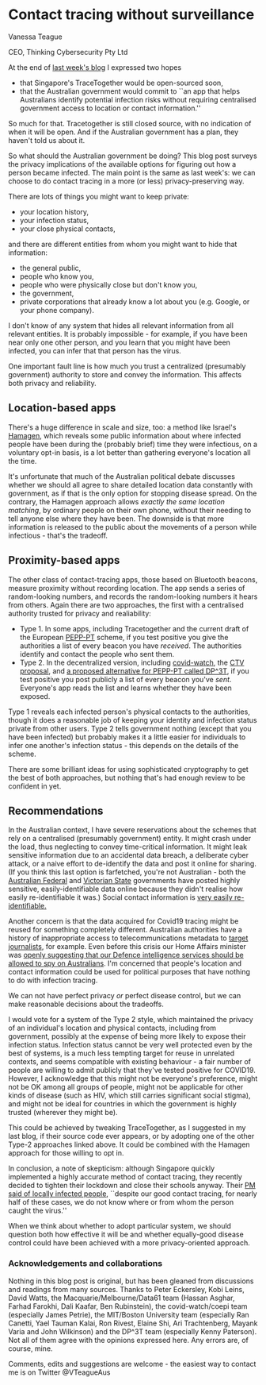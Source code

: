 # Contact tracing without surveillance 

Vanessa Teague

CEO, Thinking Cybersecurity Pty Ltd

At the end of [last week's blog](blog/2020-03-30TweakingTracetogether.md) I expressed two hopes
- that Singapore's TraceTogether would be open-sourced soon,
- that the Australian government would commit to ``an app that helps Australians identify potential infection risks without requiring centralised government access to location or contact information.''

So much for that.  Tracetogether is still closed source, with no indication of when it will be open.  And if the Australian government has a plan, they haven't told us about it.


So what should the Australian government be doing?  This blog post surveys the privacy implications of the available options for figuring out how a person became infected.  The main point is the same as last week's: we can choose to do contact tracing in a more (or less) privacy-preserving way. 

There are lots of things you might want to keep private:
- your location history,
- your infection status,
- your close physical contacts,

and there are different entities from whom you might want to hide that information:
- the general public,
- people who know you,
- people who were physically close but don't know you,
- the government,
- private corporations that already know a lot about you (e.g. Google, or your phone company).

I don't know of any system that hides all relevant information from all relevant entities.  It is probably impossible - for example, if you have been near only one other person, and you learn that you might have been infected, you can infer that that person has the virus.

One important fault line is how much you trust a centralized (presumably government) authority to store and convey the information.  This affects both privacy and reliability.

## Location-based apps
There's a huge difference in scale and size, too: a method like Israel's [Hamagen](https://github.com/MohGovIL/hamagen-react-native), which reveals some public information about where infected people have been during the (probably brief) time they were infectious, on a voluntary opt-in basis, is a lot better than gathering everyone's location all the time. 

It's unfortunate that much of the Australian political debate discusses whether we should all agree to share detailed location data constantly with government, as if that is the only option for stopping disease spread.  On the contrary, the Hamagen approach allows _exactly the same location matching_, by ordinary people on their own phone, without their needing to tell anyone else where they have been.  The downside is that more information is released to the public about the movements of a person while infectious - that's the tradeoff.

## Proximity-based apps
The other class of contact-tracing apps, those based on Bluetooth beacons, measure proximity without recording location.  The app sends a series of random-looking numbers, and records the random-looking numbers it hears from others.  Again there are two approaches, the first with a centralised authority trusted for privacy and realiability:
- Type 1. In some apps, including Tracetogether and the current draft of the European [PEPP-PT](https://www.pepp-pt.org) scheme, if you test positive you give the authorities a list of every beacon you have _received_.  The authorities identify and contact the people who sent them.
- Type 2. In the decentralized version, including [covid-watch](https://www.covid-watch.org), the [CTV proposal](https://arxiv.org/pdf/2003.13670.pdf), and [a proposed alternative for PEPP-PT called DP^3T](https://github.com/DP-3T), if you test positive you post publicly a list of every beacon you've _sent_.  Everyone's app reads the list and learns whether they have been exposed.

Type 1 reveals each infected person's physical contacts to the authorities, though it does a reasonable job of keeping your identity and infection status private from other users.  Type 2 tells government nothing (except that you have been infected) but probably makes it a little easier for individuals to infer one another's infection status - this depends on the details of the scheme.   

There are some brilliant ideas for using sophisticated cryptography to get the best of both approaches, but nothing that's had enough review to be confident in yet. 

## Recommendations
In the Australian context, I have severe reservations about the schemes that rely on a centralised (presumably government) entity.  It might crash under the load, thus neglecting to convey time-critical information.  It might leak sensitive information due to an accidental data breach, a deliberate cyber attack, or a naive effort to de-identify the data and post it online for sharing.  (If you think this last option is farfetched, you're not Australian - both the [Australian Federal](https://pursuit.unimelb.edu.au/articles/the-simple-process-of-re-identifying-patients-in-public-health-records) and [Victorian State](https://pursuit.unimelb.edu.au/articles/two-data-points-enough-to-spot-you-in-open-transport-records) governments have posted highly sensitive, easily-identifiable data online because they didn't realise how easily re-identifiable it was.)  Social contact information is [very easily re-identifiable.](https://arxiv.org/abs/1102.4374)

Another concern is that the data acquired for Covid19 tracing might be reused for something completely different.  Australian authorities have a history of inappropriate access to telecommunications metadata to [target journalists](https://www.theguardian.com/australia-news/2019/jul/23/police-made-illegal-metadata-searches-and-obtained-invalid-warrants-targeting-journalists), for example.  Even before this crisis our Home Affairs minister was [openly suggesting that our Defence intelligence services should be allowed to spy on Australians](https://www.abc.net.au/news/2020-02-19/powers-for-asd-spy-dark-web-australians/11980728).  I'm concerned that people's location and contact information could be used for political purposes that have nothing to do with infection tracing. 


We can not have perfect privacy _or_ perfect disease control, but we can make reasonable decisions about the tradeoffs.

I would  vote for a system of the Type 2 style, which maintained the privacy of an individual's location and physical contacts, including from government, possibly at the expense of being more likely to  expose their infection status.  Infection status cannot be very well protected even by the best of systems, is a much less tempting target for reuse in unrelated contexts, and seems compatible with existing behaviour -  a fair number of  people are willing to admit publicly that they've tested positive for COVID19.  However, I acknowledge that this might not be everyone's preference, might not be OK among all groups of people, might not be applicable for other kinds of disease (such as HIV, which still carries significant social stigma), and might not be ideal for countries in which the government is highly trusted (wherever they might be).

This could be achieved by tweaking TraceTogether, as I suggested in my last blog, if their source code ever appears, or by adopting one of the other Type-2 approaches linked above.  It could be combined with the Hamagen approach for those willing to opt in. 

In conclusion, a note of skepticism: although Singapore quickly implemented a highly accurate method of contact tracing, they recently decided to tighten their lockdown and close their schools anyway.  Their [PM said of locally infected people](https://www.straitstimes.com/singapore/health/most-workplaces-to-close-schools-will-move-to-full-home-based-learning-from-next), ``despite our good contact tracing, for nearly half of these cases, we do not know where or from whom the person caught the virus.'' 

When we think about whether to adopt particular system, we should  question
both how effective it will be and whether equally-good disease control could have been achieved with a more privacy-oriented approach.

### Acknowledgements and collaborations

Nothing in this blog post is original, but has been gleaned from discussions and readings from many sources.
Thanks to Peter Eckersley, Kobi Leins, David Watts, the Macquarie/Melbourne/Data61 team (Hassan Asghar, Farhad Farokhi, Dali Kaafar, Ben Rubinstein),  the covid-watch/coepi team (especially James Petrie), the MIT/Boston University team (especially Ran Canetti, Yael Tauman Kalai, Ron Rivest, Elaine Shi, Ari Trachtenberg, Mayank Varia and John Wilkinson) and the DP^3T team (especially Kenny Paterson).  Not all of them agree with the opinions expressed here.
Any errors are, of course, mine. 

Comments, edits and suggestions are welcome - the easiest way to contact me is on Twitter @VTeagueAus


